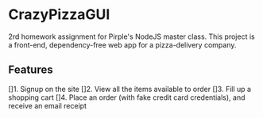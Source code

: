 # CrazyPizzaGUI
2rd homework assignment for Pirple's NodeJS master class. This project is a front-end, dependency-free web app for a pizza-delivery company.

## Features
[]1. Signup on the site
[]2. View all the items available to order
[]3. Fill up a shopping cart
[]4. Place an order (with fake credit card credentials), and receive an email receipt
